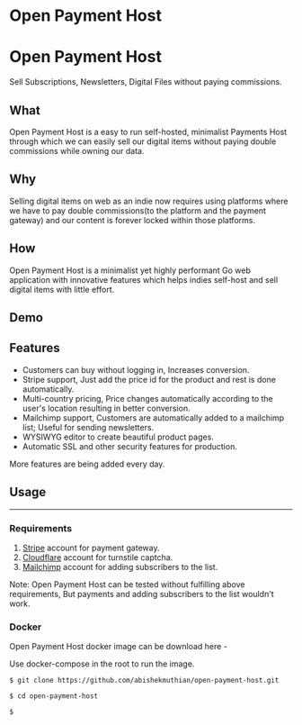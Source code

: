 # Open Payment Host

# Open Payment Host

Sell Subscriptions, Newsletters, Digital Files without paying commissions.

## What
Open Payment Host is a easy to run self-hosted, minimalist Payments Host through which we can easily sell our digital items without paying double commissions while owning our data.

## Why
Selling digital items on web as an indie now requires using platforms where we have to pay double commissions(to the platform and the payment gateway) and our content is forever locked within those platforms.

## How
Open Payment Host is a minimalist yet highly performant Go web application with innovative features which helps indies self-host and sell digital items with little effort.

## Demo

## Features
* Customers can buy without logging in, Increases conversion.
* Stripe support, Just add the price id for the product and rest is done automatically.
* Multi-country pricing, Price changes automatically according to the user's location resulting in better conversion.
* Mailchimp support, Customers are automatically added to a mailchimp list; Useful for sending newsletters.
* WYSIWYG editor to create beautiful product pages.
* Automatic SSL and other security features for production.

More features are being added every day.

## Usage
<hr>

### Requirements
1. [Stripe](https://stripe.com/) account for payment gateway.
2. [Cloudflare](https://www.cloudflare.com/) account for turnstile captcha.
3. [Mailchimp](https://mailchimp.com/) account for adding subscribers to the list.

Note: Open Payment Host can be tested without fulfilling above requirements, But payments and adding subscribers to the list wouldn't work.

### Docker
Open Payment Host docker image can be download here -  

Use docker-compose in the root to run the image.

```
$ git clone https://github.com/abishekmuthian/open-payment-host.git

$ cd open-payment-host

$ 
```


